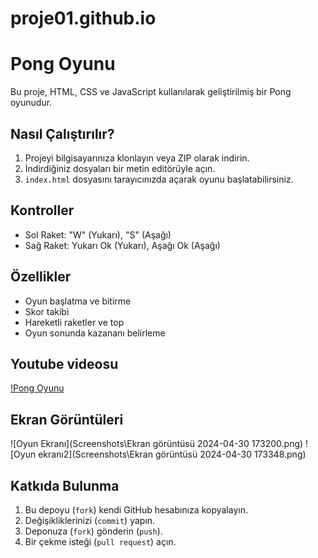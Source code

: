 # proje01.github.io
# Pong Oyunu

Bu proje, HTML, CSS ve JavaScript kullanılarak geliştirilmiş bir Pong oyunudur.

## Nasıl Çalıştırılır?

1. Projeyi bilgisayarınıza klonlayın veya ZIP olarak indirin.
2. İndirdiğiniz dosyaları bir metin editörüyle açın.
3. `index.html` dosyasını tarayıcınızda açarak oyunu başlatabilirsiniz.

## Kontroller

- Sol Raket: "W" (Yukarı), "S" (Aşağı)
- Sağ Raket: Yukarı Ok (Yukarı), Aşağı Ok (Aşağı)

## Özellikler

- Oyun başlatma ve bitirme
- Skor takibi
- Hareketli raketler ve top
- Oyun sonunda kazananı belirleme
  
## Youtube videosu
[!Pong Oyunu](https://youtu.be/KMq4-jdoJe4)

## Ekran Görüntüleri

![Oyun Ekranı](Screenshots\Ekran görüntüsü 2024-04-30 173200.png)
![Oyun ekranı2](Screenshots\Ekran görüntüsü 2024-04-30 173348.png)

## Katkıda Bulunma

1. Bu depoyu (`fork`) kendi GitHub hesabınıza kopyalayın.
2. Değişikliklerinizi (`commit`) yapın.
3. Deponuza (`fork`) gönderin (`push`).
4. Bir çekme isteği (`pull request`) açın.

 
